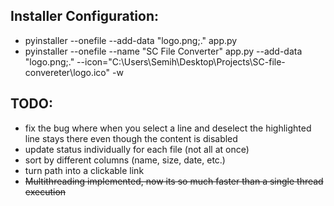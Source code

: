 
## Installer Configuration:
- pyinstaller --onefile --add-data "logo.png;." app.py
- pyinstaller --onefile --name "SC File Converter" app.py --add-data "logo.png;." --icon="C:\Users\Semih\Desktop\Projects\SC-file-convereter\logo.ico" -w


## TODO:
- fix the bug where when you select a line and deselect the highlighted line stays there even though the content is disabled
- update status individually for each file (not all at once)
- sort by different columns (name, size, date, etc.)
- turn path into a clickable link
- ~~Multithreading implemented, now its so much faster than a single thread execution~~
